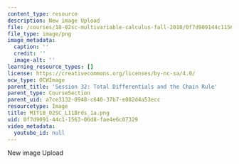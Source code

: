 ```yaml
---
content_type: resource
description: New image Upload
file: /courses/18-02sc-multivariable-calculus-fall-2010/0f7d909144c1156306d8fae4e6c07329_MIT18_02SC_L11Brds_1a.png
file_type: image/png
image_metadata:
  caption: ''
  credit: ''
  image-alt: ''
learning_resource_types: []
license: https://creativecommons.org/licenses/by-nc-sa/4.0/
ocw_type: OCWImage
parent_title: 'Session 32: Total Differentials and the Chain Rule'
parent_type: CourseSection
parent_uid: a7ce3132-0948-c640-37b7-e082d4a53ecc
resourcetype: Image
title: MIT18_02SC_L11Brds_1a.png
uid: 0f7d9091-44c1-1563-06d8-fae4e6c07329
video_metadata:
  youtube_id: null
---
```

New image Upload